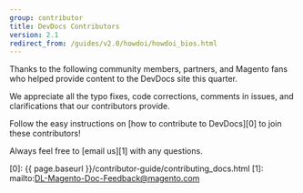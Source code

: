 ```yaml
---
group: contributor
title: DevDocs Contributors
version: 2.1
redirect_from: /guides/v2.0/howdoi/howdoi_bios.html
---
```


Thanks to the following community members, partners, and Magento fans who helped provide content to the DevDocs site this quarter.

We appreciate all the typo fixes, code corrections, comments in issues, and clarifications that our contributors provide.

Follow the easy instructions on [how to contribute to DevDocs][0] to join these contributors!

Always feel free to [email us][1] with any questions.

<div class="devdocs-contributors"></div>


[0]: {{ page.baseurl }}/contributor-guide/contributing_docs.html
[1]: mailto:DL-Magento-Doc-Feedback@magento.com
